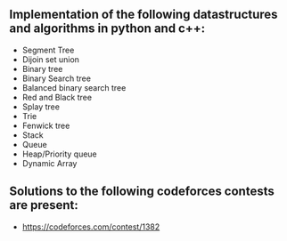 ## Implementation of the following datastructures and algorithms in python and c++:

* Segment Tree
* Dijoin set union
* Binary tree
* Binary Search tree
* Balanced binary search tree
* Red and Black tree
* Splay tree
* Trie
* Fenwick tree
* Stack
* Queue
* Heap/Priority queue
* Dynamic Array

## Solutions to the following codeforces contests are present:

* https://codeforces.com/contest/1382
